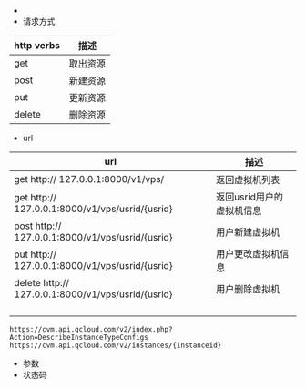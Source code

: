 - ​
- 请求方式

| http verbs | 描述   |
| ---------- | ---- |
| get        | 取出资源 |
| post       | 新建资源 |
| put        | 更新资源 |
| delete     | 删除资源 |

- url

| url                                      | 描述              |
| ---------------------------------------- | --------------- |
| get http:// 127.0.0.1:8000/v1/vps/       | 返回虚拟机列表         |
| get http:// 127.0.0.1:8000/v1/vps/usrid/{usrid} | 返回usrid用户的虚拟机信息 |
| post http:// 127.0.0.1:8000/v1/vps/usrid/{usrid} | 用户新建虚拟机         |
| put http:// 127.0.0.1:8000/v1/vps/usrid/{usrid} | 用户更改虚拟机信息       |
| delete http:// 127.0.0.1:8000/v1/vps/usrid/{usrid} | 用户删除虚拟机         |
|                                          |                 |
|                                          |                 |
|                                          |                 |
|                                          |                 |

```
https://cvm.api.qcloud.com/v2/index.php?Action=DescribeInstanceTypeConfigs
https://cvm.api.qcloud.com/v2/instances/{instanceid}
```

- 参数
- 状态码